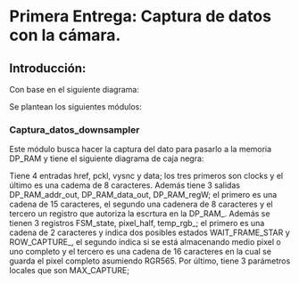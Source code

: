 # Primera Entrega: Captura de datos con la cámara.
## Introducción:

Con base en el siguiente diagrama:

Se plantean los siguientes módulos:
### Captura_datos_downsampler


Este módulo busca hacer la captura del dato para pasarlo a la memoria DP_RAM y tiene el siguiente diagrama de caja negra:

Tiene 4 entradas href, pckl, vysnc y data; los tres primeros son clocks y el último es una cadema de 8 caracteres. Además tiene 3 salidas DP_RAM_addr_out, DP_RAM_data_out, DP_RAM_regW; el primero es una cadena de 15 caracteres, el segundo una cadenera de 8 caracteres y el tercero un registro que autoriza la escrtura en la DP_RAM_. Además se tienen 3 registros FSM_state, pixel_half, temp_rgb_; el primero es una cadena de 2 caracteres y indica dos posibles estados WAIT_FRAME_STAR y ROW_CAPTURE_, el segundo indica si se está almacenando medio pixel o uno completo y el tercero es una cadena de 16 caracteres en la cual se guarda el pixel completo asumiendo RGR565. Por último, tiene 3 parámetros locales que son MAX_CAPTURE; 


